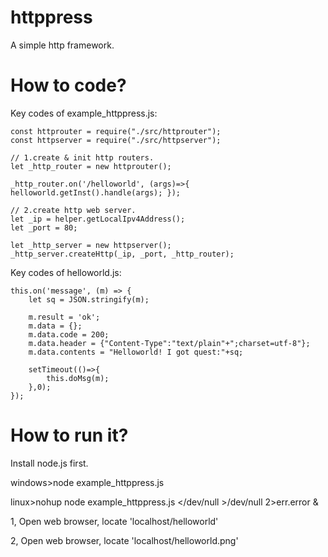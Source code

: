 # httppress
A simple http framework.

# How to code?
Key codes of example_httppress.js:

    const httprouter = require("./src/httprouter");
    const httpserver = require("./src/httpserver");

    // 1.create & init http routers.
    let _http_router = new httprouter();

    _http_router.on('/helloworld', (args)=>{ helloworld.getInst().handle(args); });

    // 2.create http web server.
    let _ip = helper.getLocalIpv4Address();
    let _port = 80;

    let _http_server = new httpserver();
    _http_server.createHttp(_ip, _port, _http_router);

Key codes of helloworld.js:

    this.on('message', (m) => {
        let sq = JSON.stringify(m);

        m.result = 'ok';
        m.data = {};
        m.data.code = 200;
        m.data.header = {"Content-Type":"text/plain"+";charset=utf-8"};
        m.data.contents = "Helloworld! I got quest:"+sq;

        setTimeout(()=>{
            this.doMsg(m);
        },0);
    });


# How to run it?
Install node.js first.

windows>node example_httppress.js

linux>nohup node example_httppress.js </dev/null >/dev/null 2>err.error &

1, Open web browser, locate 'localhost/helloworld'

2, Open web browser, locate 'localhost/helloworld.png'



